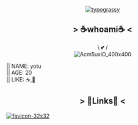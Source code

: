 <div align='center'>

[![typograssy](https://typograssy.deno.dev/api?text=DRINKNG%20COFFEE,%20EATING%20KNOWLEDGE%20%20&frame=cccccc&comment=%F0%9F%92%95Generated%20by%20kawarimidoll/typograssy%F0%9F%92%95)](https://github.com/kawarimidoll/typograssy)

## > ☕whoami☕ <
  
\ 💕 / <br> 
![Acm5uxiO_400x400](https://github.com/ulxsth/ulxsth/assets/114195789/fc22db37-4788-4608-8a97-e9de02da37ea)
</div>
  
|| NAME: yotu <br>
|| AGE:  20 <br>
|| LIKE: ☕,🥐

<div align='center'>
  
  ## > 📑Links📑 <
  
</div>
  
[![favicon-32x32](https://user-images.githubusercontent.com/114195789/213505616-0ba4e475-0a15-4b5c-a733-6ccff19a342d.png)](https://qiita.com/ulxsth)

